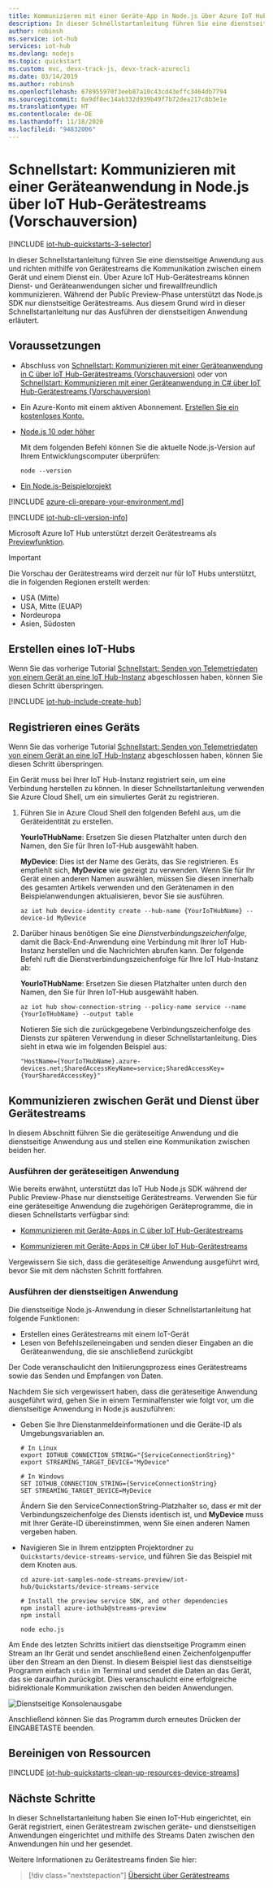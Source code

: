 ```yaml
---
title: Kommunizieren mit einer Geräte-App in Node.js über Azure IoT Hub-Gerätestreams
description: In dieser Schnellstartanleitung führen Sie eine dienstseitige Node.js-Anwendung aus, die über einen Gerätestream mit einem IoT-Gerät kommuniziert.
author: robinsh
ms.service: iot-hub
services: iot-hub
ms.devlang: nodejs
ms.topic: quickstart
ms.custom: mvc, devx-track-js, devx-track-azurecli
ms.date: 03/14/2019
ms.author: robinsh
ms.openlocfilehash: 678955970f3eeb87a10c43cd43effc3464db7794
ms.sourcegitcommit: 0a9df8ec14ab332d939b49f7b72dea217c8b3e1e
ms.translationtype: HT
ms.contentlocale: de-DE
ms.lasthandoff: 11/18/2020
ms.locfileid: "94832006"
---
```

# <a name="quickstart-communicate-to-a-device-application-in-nodejs-via-iot-hub-device-streams-preview"></a>Schnellstart: Kommunizieren mit einer Geräteanwendung in Node.js über IoT Hub-Gerätestreams (Vorschauversion)

[!INCLUDE [iot-hub-quickstarts-3-selector](../../includes/iot-hub-quickstarts-3-selector.md)]

In dieser Schnellstartanleitung führen Sie eine dienstseitige Anwendung aus und richten mithilfe von Gerätestreams die Kommunikation zwischen einem Gerät und einem Dienst ein. Über Azure IoT Hub-Gerätestreams können Dienst- und Geräteanwendungen sicher und firewallfreundlich kommunizieren. Während der Public Preview-Phase unterstützt das Node.js SDK nur dienstseitige Gerätestreams. Aus diesem Grund wird in dieser Schnellstartanleitung nur das Ausführen der dienstseitigen Anwendung erläutert.

## <a name="prerequisites"></a>Voraussetzungen

* Abschluss von [Schnellstart: Kommunizieren mit einer Geräteanwendung in C über IoT Hub-Gerätestreams (Vorschauversion)](./quickstart-device-streams-echo-c.md) oder von [Schnellstart: Kommunizieren mit einer Geräteanwendung in C# über IoT Hub-Gerätestreams (Vorschauversion)](./quickstart-device-streams-echo-csharp.md)

* Ein Azure-Konto mit einem aktiven Abonnement. [Erstellen Sie ein kostenloses Konto.](https://azure.microsoft.com/free/?ref=microsoft.com&utm_source=microsoft.com&utm_medium=docs&utm_campaign=visualstudio)

* [Node.js 10 oder höher](https://nodejs.org)

    Mit dem folgenden Befehl können Sie die aktuelle Node.js-Version auf Ihrem Entwicklungscomputer überprüfen:

    ```cmd/sh
    node --version
    ```

* [Ein Node.js-Beispielprojekt](https://github.com/Azure-Samples/azure-iot-samples-node/archive/streams-preview.zip)

[!INCLUDE [azure-cli-prepare-your-environment.md](../../includes/azure-cli-prepare-your-environment-no-header.md)]

[!INCLUDE [iot-hub-cli-version-info](../../includes/iot-hub-cli-version-info.md)]

Microsoft Azure IoT Hub unterstützt derzeit Gerätestreams als [Previewfunktion](https://azure.microsoft.com/support/legal/preview-supplemental-terms/).

> [!IMPORTANT]
> Die Vorschau der Gerätestreams wird derzeit nur für IoT Hubs unterstützt, die in folgenden Regionen erstellt werden:
>
> * USA (Mitte)
> * USA, Mitte (EUAP)
> * Nordeuropa
> * Asien, Südosten

## <a name="create-an-iot-hub"></a>Erstellen eines IoT-Hubs

Wenn Sie das vorherige Tutorial [Schnellstart: Senden von Telemetriedaten von einem Gerät an eine IoT Hub-Instanz](quickstart-send-telemetry-node.md) abgeschlossen haben, können Sie diesen Schritt überspringen.

[!INCLUDE [iot-hub-include-create-hub](../../includes/iot-hub-include-create-hub.md)]

## <a name="register-a-device"></a>Registrieren eines Geräts

Wenn Sie das vorherige Tutorial [Schnellstart: Senden von Telemetriedaten von einem Gerät an eine IoT Hub-Instanz](quickstart-send-telemetry-node.md) abgeschlossen haben, können Sie diesen Schritt überspringen.

Ein Gerät muss bei Ihrer IoT Hub-Instanz registriert sein, um eine Verbindung herstellen zu können. In dieser Schnellstartanleitung verwenden Sie Azure Cloud Shell, um ein simuliertes Gerät zu registrieren.

1. Führen Sie in Azure Cloud Shell den folgenden Befehl aus, um die Geräteidentität zu erstellen.

   **YourIoTHubName**: Ersetzen Sie diesen Platzhalter unten durch den Namen, den Sie für Ihren IoT-Hub ausgewählt haben.

   **MyDevice**: Dies ist der Name des Geräts, das Sie registrieren. Es empfiehlt sich, **MyDevice** wie gezeigt zu verwenden. Wenn Sie für Ihr Gerät einen anderen Namen auswählen, müssen Sie diesen innerhalb des gesamten Artikels verwenden und den Gerätenamen in den Beispielanwendungen aktualisieren, bevor Sie sie ausführen.

    ```azurecli-interactive
    az iot hub device-identity create --hub-name {YourIoTHubName} --device-id MyDevice
    ```

2. Darüber hinaus benötigen Sie eine *Dienstverbindungszeichenfolge*, damit die Back-End-Anwendung eine Verbindung mit Ihrer IoT Hub-Instanz herstellen und die Nachrichten abrufen kann. Der folgende Befehl ruft die Dienstverbindungszeichenfolge für Ihre IoT Hub-Instanz ab:

    **YourIoTHubName**: Ersetzen Sie diesen Platzhalter unten durch den Namen, den Sie für Ihren IoT-Hub ausgewählt haben.

    ```azurecli-interactive
    az iot hub show-connection-string --policy-name service --name {YourIoTHubName} --output table
    ```

    Notieren Sie sich die zurückgegebene Verbindungszeichenfolge des Diensts zur späteren Verwendung in dieser Schnellstartanleitung. Dies sieht in etwa wie im folgenden Beispiel aus:

   `"HostName={YourIoTHubName}.azure-devices.net;SharedAccessKeyName=service;SharedAccessKey={YourSharedAccessKey}"`

## <a name="communicate-between-device-and-service-via-device-streams"></a>Kommunizieren zwischen Gerät und Dienst über Gerätestreams

In diesem Abschnitt führen Sie die geräteseitige Anwendung und die dienstseitige Anwendung aus und stellen eine Kommunikation zwischen beiden her.

### <a name="run-the-device-side-application"></a>Ausführen der geräteseitigen Anwendung

Wie bereits erwähnt, unterstützt das IoT Hub Node.js SDK während der Public Preview-Phase nur dienstseitige Gerätestreams. Verwenden Sie für eine geräteseitige Anwendung die zugehörigen Geräteprogramme, die in diesen Schnellstarts verfügbar sind:

* [Kommunizieren mit Geräte-Apps in C über IoT Hub-Gerätestreams](./quickstart-device-streams-echo-c.md)

* [Kommunizieren mit Geräte-Apps in C# über IoT Hub-Gerätestreams](./quickstart-device-streams-echo-csharp.md)

Vergewissern Sie sich, dass die geräteseitige Anwendung ausgeführt wird, bevor Sie mit dem nächsten Schritt fortfahren.

### <a name="run-the-service-side-application"></a>Ausführen der dienstseitigen Anwendung

Die dienstseitige Node.js-Anwendung in dieser Schnellstartanleitung hat folgende Funktionen:

* Erstellen eines Gerätestreams mit einem IoT-Gerät
* Lesen von Befehlszeileneingaben und senden dieser Eingaben an die Geräteanwendung, die sie anschließend zurückgibt

Der Code veranschaulicht den Initiierungsprozess eines Gerätestreams sowie das Senden und Empfangen von Daten.

Nachdem Sie sich vergewissert haben, dass die geräteseitige Anwendung ausgeführt wird, gehen Sie in einem Terminalfenster wie folgt vor, um die dienstseitige Anwendung in Node.js auszuführen:

* Geben Sie Ihre Dienstanmeldeinformationen und die Geräte-ID als Umgebungsvariablen an.
 
   ```cmd/sh
   # In Linux
   export IOTHUB_CONNECTION_STRING="{ServiceConnectionString}"
   export STREAMING_TARGET_DEVICE="MyDevice"

   # In Windows
   SET IOTHUB_CONNECTION_STRING={ServiceConnectionString}
   SET STREAMING_TARGET_DEVICE=MyDevice
   ```
  
   Ändern Sie den ServiceConnectionString-Platzhalter so, dass er mit der Verbindungszeichenfolge des Diensts identisch ist, und **MyDevice** muss mit Ihrer Geräte-ID übereinstimmen, wenn Sie einen anderen Namen vergeben haben.

* Navigieren Sie in Ihrem entzippten Projektordner zu `Quickstarts/device-streams-service`, und führen Sie das Beispiel mit dem Knoten aus.

   ```cmd/sh
   cd azure-iot-samples-node-streams-preview/iot-hub/Quickstarts/device-streams-service
    
   # Install the preview service SDK, and other dependencies
   npm install azure-iothub@streams-preview
   npm install

   node echo.js
   ```

Am Ende des letzten Schritts initiiert das dienstseitige Programm einen Stream an Ihr Gerät und sendet anschließend einen Zeichenfolgenpuffer über den Stream an den Dienst. In diesem Beispiel liest das dienstseitige Programm einfach `stdin` im Terminal und sendet die Daten an das Gerät, das sie daraufhin zurückgibt. Dies veranschaulicht eine erfolgreiche bidirektionale Kommunikation zwischen den beiden Anwendungen.

![Dienstseitige Konsolenausgabe](./media/quickstart-device-streams-echo-nodejs/service-console-output.png)

Anschließend können Sie das Programm durch erneutes Drücken der EINGABETASTE beenden.

## <a name="clean-up-resources"></a>Bereinigen von Ressourcen

[!INCLUDE [iot-hub-quickstarts-clean-up-resources-device-streams](../../includes/iot-hub-quickstarts-clean-up-resources-device-streams.md)]

## <a name="next-steps"></a>Nächste Schritte

In dieser Schnellstartanleitung haben Sie einen IoT-Hub eingerichtet, ein Gerät registriert, einen Gerätestream zwischen geräte- und dienstseitigen Anwendungen eingerichtet und mithilfe des Streams Daten zwischen den Anwendungen hin und her gesendet.

Weitere Informationen zu Gerätestreams finden Sie hier:

> [!div class="nextstepaction"]
> [Übersicht über Gerätestreams](./iot-hub-device-streams-overview.md) 
